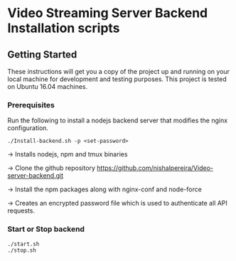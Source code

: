 # Video Streaming Server Backend Installation scripts

## Getting Started

These instructions will get you a copy of the project up and running on your local machine for development and testing purposes. This project is tested on Ubuntu 16.04 machines.

### Prerequisites

Run the following to install a nodejs backend server that modifies the nginx configuration.

```
./Install-backend.sh -p <set-password>
```
→  Installs nodejs, npm and tmux binaries

→  Clone the github repository 
https://github.com/nishalpereira/Video-server-backend.git

→  Install the npm packages along with nginx-conf and node-force

→  Creates an encrypted password file which is used to authenticate all API requests.

### Start or Stop backend

```
./start.sh 
./stop.sh  
```


